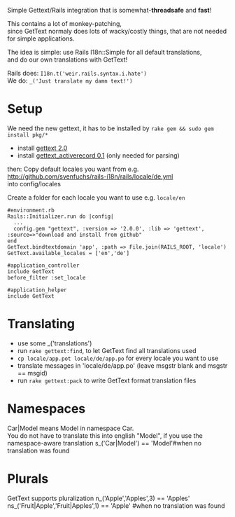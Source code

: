 Simple Gettext/Rails integration that is somewhat-**threadsafe** and **fast**!

This contains a lot of monkey-patching,  
since GetText normaly does lots of wacky/costly things,
that are not needed for simple applications.

The idea is simple: use Rails I18n::Simple for all default translations,  
and do our own translations with GetText!

Rails does: `I18n.t('weir.rails.syntax.i.hate')`  
We do: `_('Just translate my damn text!')`

Setup
=====
We need the new gettext, it has to be installed by `rake gem && sudo gem install pkg/*`

 - install [gettext 2.0](http://github.com/mutoh/gettext)
 - install [gettext_activerecord 0.1](http://github.com/mutoh/gettext) (only needed for parsing)

then:
Copy default locales you want from e.g. http://github.com/svenfuchs/rails-i18n/rails/locale/de.yml  
into config/locales

Create a folder for each locale you want to use e.g. `locale/en`

    #environment.rb
    Rails::Initializer.run do |config|
      ...
      config.gem "gettext", :version => '2.0.0', :lib => 'gettext', :source=>"download and install from github"
    end
    GetText.bindtextdomain 'app', :path => File.join(RAILS_ROOT, 'locale')
    GetText.available_locales = ['en','de']

    #application_controller
    include GetText
    before_filter :set_locale

    #application_helper
    include GetText

Translating
===========
 - use some _('translations')
 - run `rake gettext:find`, to let GetText find all translations used
 - `cp locale/app.pot locale/de/app.po` for every locale you want to use
 - translate messages in 'locale/de/app.po' (leave msgstr blank and msgstr == msgid)
 - run `rake gettext:pack` to write GetText format translation files

Namespaces
==========
Car|Model means Model in namespace Car.  
You do not have to translate this into english "Model", if you use the
namespace-aware translation
    s_('Car|Model') == 'Model'#when no translation was found

Plurals
=======
GetText supports pluralization
    n_('Apple','Apples',3) == 'Apples'
    ns_('Fruit|Apple','Fruit|Apples',1) == 'Apple' #when no translation was found